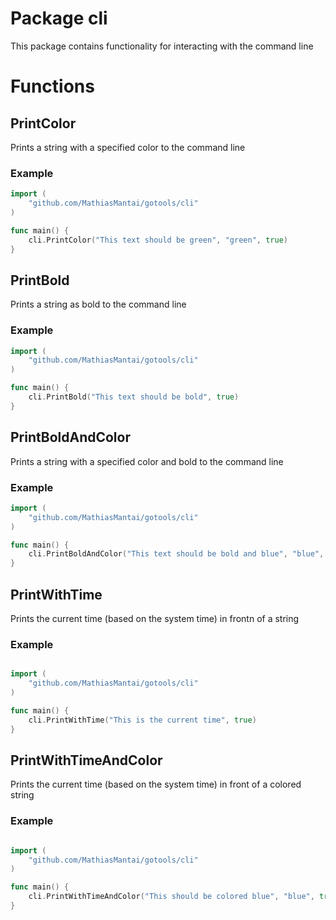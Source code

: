 # Package cli

This package contains functionality for interacting with the command line


# Functions

## PrintColor
Prints a string with a specified color to the command line

### Example

```go
import (
    "github.com/MathiasMantai/gotools/cli"
)

func main() {
    cli.PrintColor("This text should be green", "green", true)
}
```

## PrintBold
Prints a string as bold to the command line

### Example

```go
import (
    "github.com/MathiasMantai/gotools/cli"
)

func main() {
    cli.PrintBold("This text should be bold", true)
}
```


## PrintBoldAndColor
Prints a string with a specified color and bold to the command line

### Example

```go
import (
    "github.com/MathiasMantai/gotools/cli"
)

func main() {
    cli.PrintBoldAndColor("This text should be bold and blue", "blue", true)
}
```


## PrintWithTime
Prints the current time (based on the system time) in frontn of a string

### Example

```go

import (
    "github.com/MathiasMantai/gotools/cli"
)

func main() {
    cli.PrintWithTime("This is the current time", true)
}
```



## PrintWithTimeAndColor
Prints the current time (based on the system time) in front of a colored string

### Example

```go

import (
    "github.com/MathiasMantai/gotools/cli"
)

func main() {
    cli.PrintWithTimeAndColor("This should be colored blue", "blue", true)
}
```

